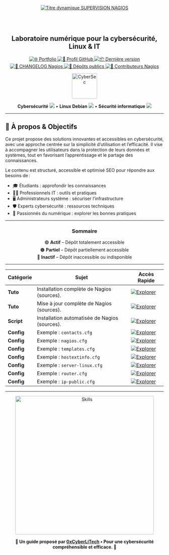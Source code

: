 <div align="center">
  
  <br></br>
  
  <a href="https://github.com/0xCyberLiTech">
    <img src="https://readme-typing-svg.herokuapp.com?font=JetBrains+Mono&size=50&duration=6000&pause=1000000000&color=FF0048&center=true&vCenter=true&width=1100&lines=%3ESUPERVISION+NAGIOS_" alt="Titre dynamique SUPERVISION NAGIOS" />
  </a>
  
  <br></br>

  <h2>Laboratoire numérique pour la cybersécurité, Linux & IT</h2>

  <p align="center">
    <a href="https://0xcyberlitech.github.io/">
      <img src="https://img.shields.io/badge/Portfolio-0xCyberLiTech-181717?logo=github&style=flat-square" alt="🌐 Portfolio" />
    </a>
    <a href="https://github.com/0xCyberLiTech">
      <img src="https://img.shields.io/badge/Profil-GitHub-181717?logo=github&style=flat-square" alt="🔗 Profil GitHub" />
    </a>
    <a href="https://github.com/0xCyberLiTech/Nagios/releases/latest">
      <img src="https://img.shields.io/github/v/release/0xCyberLiTech/Nagios?label=version&style=flat-square&color=blue" alt="📦 Dernière version" />
    </a>
    <a href="https://github.com/0xCyberLiTech/Nagios/blob/main/CHANGELOG.md">
      <img src="https://img.shields.io/badge/📄%20Changelog-Nagios-blue?style=flat-square" alt="📄 CHANGELOG Nagios" />
    </a>
    <a href="https://github.com/0xCyberLiTech?tab=repositories">
      <img src="https://img.shields.io/badge/Dépôts-publics-blue?style=flat-square" alt="📂 Dépôts publics" />
    </a>
    <a href="https://github.com/0xCyberLiTech/Nagios/graphs/contributors">
      <img src="https://img.shields.io/badge/👥%20Contributeurs-cliquez%20ici-007ec6?style=flat-square" alt="👥 Contributeurs Nagios" />
    </a>
  </p>

</div>

<div align="center">
  <img src="https://img.icons8.com/fluency/96/000000/cyber-security.png" alt="CyberSec" width="80"/>
</div>

<div align="center">
  <p>
    <strong>Cybersécurité</strong> <img src="https://img.icons8.com/color/24/000000/lock--v1.png"/> • <strong>Linux Debian</strong> <img src="https://img.icons8.com/color/24/000000/linux.png"/> • <strong>Sécurité informatique</strong> <img src="https://img.icons8.com/color/24/000000/shield-security.png"/>
  </p>
</div>

---

## 🚀 À propos & Objectifs

Ce projet propose des solutions innovantes et accessibles en cybersécurité, avec une approche centrée sur la simplicité d’utilisation et l’efficacité. Il vise à accompagner les utilisateurs dans la protection de leurs données et systèmes, tout en favorisant l’apprentissage et le partage des connaissances.

Le contenu est structuré, accessible et optimisé SEO pour répondre aux besoins de :
- 🎓 Étudiants : approfondir les connaissances
- 👨‍💻 Professionnels IT : outils et pratiques
- 🖥️ Administrateurs système : sécuriser l’infrastructure
- 🛡️ Experts cybersécurité : ressources techniques
- 🚀 Passionnés du numérique : explorer les bonnes pratiques

---

<div align="center" style="margin-bottom: 10px;">

### **Sommaire**

🟢 **Actif** – Dépôt totalement accessible  
🟠 **Partiel** – Dépôt partiellement accessible  
🔴 **Inactif** – Dépôt inaccessible ou indisponible

</div>

---

<div align="center">

| Catégorie  | Sujet                                         | Accès Rapide                                                                                                                                                |
|------------|-----------------------------------------------|-------------------------------------------------------------------------------------------------------------------------------------------------------------|
| **Tuto**   | Installation complète de Nagios (sources).    | [![Explorer](https://img.shields.io/badge/EXPLORER-4CAF50?style=for-the-badge&logo=github&logoColor=white)](NAGIOS-Core-installation-depuis-les-sources.md) |
| **Tuto**   | Mise à jour complète de Nagios (sources).     | [![Explorer](https://img.shields.io/badge/EXPLORER-4CAF50?style=for-the-badge&logo=github&logoColor=white)](NAGIOS-Core-mise-a-jour-depuis-les-sources.md)  |
| **Script** | Installation automatisée de Nagios (sources). | [![Explorer](https://img.shields.io/badge/EXPLORER-4CAF50?style=for-the-badge&logo=github&logoColor=white)](NAGIOS-Installation-automatisee-script.md)      |
| **Config** | Exemple : `contacts.cfg`                      | [![Explorer](https://img.shields.io/badge/EXPLORER-4CAF50?style=for-the-badge&logo=github&logoColor=white)](NAGIOS-Exemple-contacts.cfg.md)                 |
| **Config** | Exemple : `nagios.cfg`                        | [![Explorer](https://img.shields.io/badge/EXPLORER-4CAF50?style=for-the-badge&logo=github&logoColor=white)](NAGIOS-Exemple-nagios.cfg.md)                   |
| **Config** | Exemple : `templates.cfg`                     | [![Explorer](https://img.shields.io/badge/EXPLORER-4CAF50?style=for-the-badge&logo=github&logoColor=white)](NAGIOS-Exemple-templates.cfg.md)                |
| **Config** | Exemple : `hostextinfo.cfg`                   | [![Explorer](https://img.shields.io/badge/EXPLORER-4CAF50?style=for-the-badge&logo=github&logoColor=white)](NAGIOS-Exemple-hostextinfo.cfg.md)              |
| **Config** | Exemple : `server-linux.cfg`                  | [![Explorer](https://img.shields.io/badge/EXPLORER-4CAF50?style=for-the-badge&logo=github&logoColor=white)](NAGIOS-Exemple-server-linux.cfg.md)             |
| **Config** | Exemple : `router.cfg`                        | [![Explorer](https://img.shields.io/badge/EXPLORER-4CAF50?style=for-the-badge&logo=github&logoColor=white)](NAGIOS-Exemple-router.cfg.md)                   |
| **Config** | Exemple : `ip-public.cfg`                     | [![Explorer](https://img.shields.io/badge/EXPLORER-4CAF50?style=for-the-badge&logo=github&logoColor=white)](NAGIOS-Exemple-ip-public.cfg.md)                |

</div>

---

<div align="center">
  <a href="https://github.com/0xCyberLiTech" target="_blank" rel="noopener">
    <img src="https://skillicons.dev/icons?i=linux,debian,bash,docker,nginx,git,vim,python,markdown" alt="Skills" width="440">
  </a>
</div>

<p align="center">
  <b>🔐 Un guide proposé par <a href="https://github.com/0xCyberLiTech">0xCyberLiTech</a> • Pour une cybersécurité compréhensible et efficace. 🔐</b>
</p>

